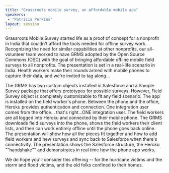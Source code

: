 ```yaml
---
title: "Grassroots mobile survey, an affordable mobile app"
speakers:
 - "Patricia Perkins"
layout: session
---
```


Grassroots Mobile Survey started life as a proof of concept for a nonprofit in India that couldn't afford the tools needed for offline survey work. Recognizing the need for similar capabilities at other nonprofits, our all-volunteer team worked to have GRMS adopted by the Open Source Commons (OSC) with the goal of bringing affordable offline mobile field surveys to all nonprofits. The presentation is set in a real-life scenario in India. Health workers make their rounds armed with mobile phones to capture their data, and we're invited to tag along...

The GRMS has two custom objects installed in Salesforce and a Sample Survey package that offers prototypes for possible surveys. However, Field Survey object is completely customizable to fit any field scenario. The app is installed on the field worker's phone. Between the phone and the office, Heroku provides authentication and connection. One integration user comes from the office... that's right...ONE integration user. The field workers are all logged into Heroku and connected by their mobile phone. The GRMS downloads field surveys into the phone, shows the field workers their client lists, and then can work entirely offline until the phone goes back online. The presentation will show how all the pieces fit together and how to add field workers and new surveys and sync back to Salesforce when there's connectivity. The presentation shows the Salesforce structure, the Heroku ""handshake"" and demonstrates in real time how the phone app works.

We do hope you'll consider this offering -- for the hurricane victims and the storm and flood victims, and the old folks confined to their homes.